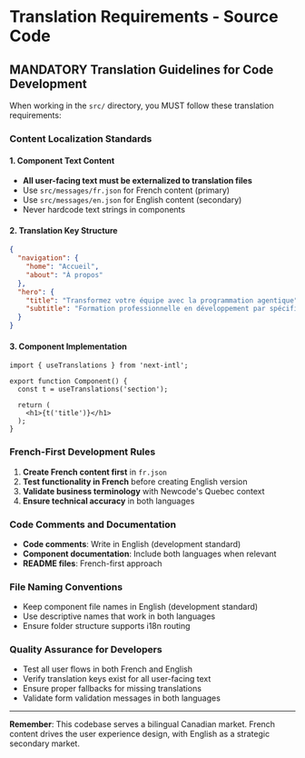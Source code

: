 # Translation Requirements - Source Code

## MANDATORY Translation Guidelines for Code Development

When working in the `src/` directory, you MUST follow these translation requirements:

### Content Localization Standards

#### 1. Component Text Content
- **All user-facing text must be externalized to translation files**
- Use `src/messages/fr.json` for French content (primary)
- Use `src/messages/en.json` for English content (secondary)
- Never hardcode text strings in components

#### 2. Translation Key Structure
```json
{
  "navigation": {
    "home": "Accueil",
    "about": "À propos"
  },
  "hero": {
    "title": "Transformez votre équipe avec la programmation agentique",
    "subtitle": "Formation professionnelle en développement par spécification"
  }
}
```

#### 3. Component Implementation
```tsx
import { useTranslations } from 'next-intl';

export function Component() {
  const t = useTranslations('section');
  
  return (
    <h1>{t('title')}</h1>
  );
}
```

### French-First Development Rules

1. **Create French content first** in `fr.json`
2. **Test functionality in French** before creating English version
3. **Validate business terminology** with Newcode's Quebec context
4. **Ensure technical accuracy** in both languages

### Code Comments and Documentation

- **Code comments**: Write in English (development standard)
- **Component documentation**: Include both languages when relevant
- **README files**: French-first approach

### File Naming Conventions

- Keep component file names in English (development standard)
- Use descriptive names that work in both languages
- Ensure folder structure supports i18n routing

### Quality Assurance for Developers

- Test all user flows in both French and English
- Verify translation keys exist for all user-facing text
- Ensure proper fallbacks for missing translations
- Validate form validation messages in both languages

---

**Remember**: This codebase serves a bilingual Canadian market. French content drives the user experience design, with English as a strategic secondary market.